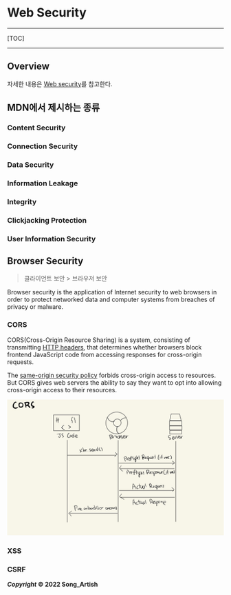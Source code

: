 # Web Security

---

[TOC]

---



## Overview

자세한 내용은 [Web security](https://developer.mozilla.org/en-US/docs/Web/Security)를 참고한다.



## MDN에서 제시하는 종류

### Content Security

### Connection Security

### Data Security

### Information Leakage

### Integrity

### Clickjacking Protection

### User Information Security



## Browser Security

> 클라이언트 보안 > 브라우저 보안

Browser security is the application of Internet security to web browsers in order to protect networked data and computer systems from breaches of privacy or malware. 

### CORS

CORS(Cross-Origin Resource Sharing) is a system, consisting of transmitting [HTTP headers](https://developer.mozilla.org/en-US/docs/Glossary/HTTP_header), that determines whether browsers block frontend JavaScript code from accessing responses for cross-origin requests.

The [same-origin security policy](https://developer.mozilla.org/en-US/docs/Web/Security/Same-origin_policy) forbids cross-origin access to resources. But CORS gives web servers the ability to say they want to opt into allowing cross-origin access to their resources.

![cors](img/cors.jpg)

### XSS 

### CSRF



***Copyright* © 2022 Song_Artish**